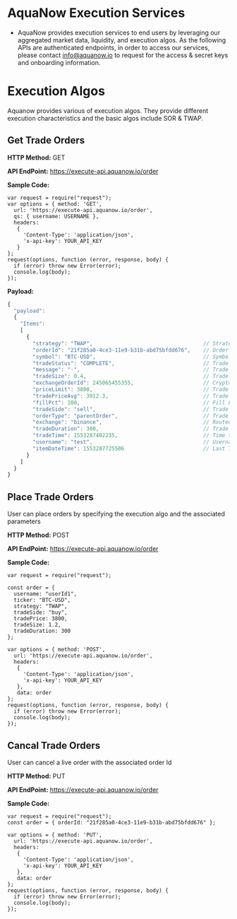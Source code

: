 # AquaNow Execution Services
* AquaNow provides execution services to end users by leveraging our aggregated market data, liquidity, and execution algos. As the following APIs are authenticated endpoints, in order to access our services, please contact info@aquanow.io to request for the access & secret keys and onboarding information. 

# Execution Algos
Aquanow provides various of execution algos. They provide different execution characteristics and the basic algos include SOR & TWAP. 

## Get Trade Orders

**HTTP Method:** GET

**API EndPoint:** https://execute-api.aquanow.io/order

**Sample Code:**

```
var request = require("request");
var options = { method: 'GET',
  url: 'https://execute-api.aquanow.io/order',
  qs: { username: USERNAME },
  headers:
   {
     'Content-Type': 'application/json',
     'x-api-key': YOUR_API_KEY
   }
};
request(options, function (error, response, body) {
  if (error) throw new Error(error);
  console.log(body);
});
```

**Payload:**
```javascript
{
  "payload":
  {
    "Items":
    [
      {
        "strategy": "TWAP",                                   // Strategy Type
        "orderId": "21f285a0-4ce3-11e9-b31b-abd75bfdd676",    // Order ID
        "symbol": "BTC-USD",                                  // Symbol
        "tradeStatus": "COMPLETE",                            // Trade Status
        "message": "-",                                       // Trade Message
        "tradeSize": 0.4,                                     // Trade Size
        "exchangeOrderId": 245065455355,                      // Crypto Exchange Order Id
        "priceLimit": 3800,                                   // Trade Price Limit
        "tradePriceAvg": 3912.3,                              // Trade Price Average
        "fillPct": 100,                                       // Fill Percentage
        "tradeSide": "sell",                                  // Trade Side
        "orderType": "parentOrder",                           // Trade Order Type
        "exchange": "binance",                                // Routed Crypto Exchange
        "tradeDuration": 300,                                 // Trade Duration for the Strategy in seconds
        "tradeTime": 1553287402235,                           // Time that the Trade was placed (UTC)
        "username": "test",                                   // Username for this account
        "itemDateTime": 1553287725506                         // Last Trade Update (UTC)
      }
    ]
  }
}
```

## Place Trade Orders
User can place orders by specifying the execution algo and the associated parameters

**HTTP Method:** POST

**API EndPoint:** https://execute-api.aquanow.io/order

**Sample Code:**

```
var request = require("request");

const order = {
  username: "userId1",
  ticker: "BTC-USD",
  strategy: "TWAP",
  tradeSide: "buy",
  tradePrice: 3800,
  tradeSize: 1.2,
  tradeDuration: 300
};

var options = { method: 'POST',
  url: 'https://execute-api.aquanow.io/order',
  headers:
   {
     'Content-Type': 'application/json',
     'x-api-key': YOUR_API_KEY
   },
   data: order
};
request(options, function (error, response, body) {
  if (error) throw new Error(error);
  console.log(body);
});
```

## Cancal Trade Orders
User can cancel a live order with the associated order Id

**HTTP Method:** PUT

**API EndPoint:** https://execute-api.aquanow.io/order

**Sample Code:**

```
var request = require("request");
const order = { orderId: "21f285a0-4ce3-11e9-b31b-abd75bfdd676" };

var options = { method: 'PUT',
  url: 'https://execute-api.aquanow.io/order',
  headers:
   {
     'Content-Type': 'application/json',
     'x-api-key': YOUR_API_KEY
   },
   data: order
};
request(options, function (error, response, body) {
  if (error) throw new Error(error);
  console.log(body);
});
```

 
